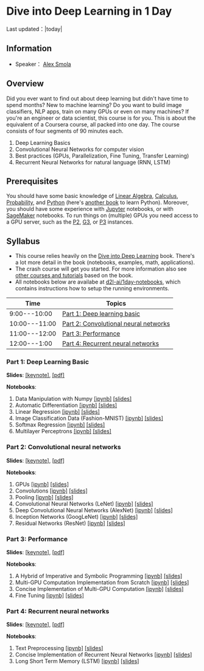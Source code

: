 # Dive into Deep Learning in 1 Day

Last updated：|today|

## Information

- Speaker： [Alex Smola](https://alex.smola.org/)

## Overview

Did you ever want to find out about deep learning but didn't have time
to spend months? New to machine learning? Do you want to build image
classifiers, NLP apps, train on many GPUs or even on many machines?
If you're an engineer or data scientist, this course is for you.
This is about the equivalent of a Coursera course, all packed into one
day. The course consists of four segments of 90 minutes each.

1. Deep Learning Basics
1. Convolutional Neural Networks for computer vision
1. Best practices (GPUs, Parallelization, Fine Tuning, Transfer Learning)
1. Recurrent Neural Networks for natural language (RNN, LSTM)

## Prerequisites

You should have some basic knowledge of
[Linear Algebra](http://numpy.d2l.ai/chapter_preliminaries/scalar-tensor.html),
[Calculus](http://numpy.d2l.ai/chapter_preliminaries/calculus.html),
[Probability](http://numpy.d2l.ai/chapter_preliminaries/probability.html), and
[Python](https://learnpythonthehardway.org/) (here's
[another book](https://www.diveinto.org/python3/table-of-contents.html) to learn
Python). Moreover, you should have some experience with
[Jupyter](https://jupyter.org/) notebooks, or with
[SageMaker](http://aws.amazon.com/sagemaker) notebooks. To run things
on (multiple) GPUs you need access to a GPU server, such as the
[P2](https://aws.amazon.com/ec2/instance-types/p2/),
[G3](https://aws.amazon.com/ec2/instance-types/g3/), or
[P3](https://aws.amazon.com/ec2/instance-types/p3/)
instances.


## Syllabus

- This course relies heavily on the
  [Dive into Deep Learning](http://numpy.d2l.ai) book. There's a lot more
  detail in the book (notebooks, examples, math, applications).
- The crash course will get you started. For more information also see [other
  courses and tutorials](http://courses.d2l.ai) based on the book.
- All notebooks below are availabe at [d2l-ai/1day-notebooks](https://github.com/d2l-ai/1day-notebooks), which contains instructions how to setup the running environments.


| Time | Topics |
| --- | --- |
| 9:00---10:00 | [Part 1: Deep learning basic](#part-1-deep-learning-basic) |
| 10:00---11:00 | [Part 2: Convolutional neural networks](#part-2-convolutional-neural-networks) |
| 11:00---12:00 | [Part 3: Performance](#part-3-performance) |
| 12:00---1:00 | [Part 4: Recurrent neural networks](#part-4-recurrent-neural-networks) |

### Part 1: Deep Learning Basic

**Slides**: [[keynote]](slides/Part-1.key), [[pdf]](slides/Part-1.pdf)

**Notebooks**:

1. Data Manipulation with Numpy [[ipynb]](https://github.com/mli/d2l-1day-notebooks/blob/master/notebooks-1/1-ndarray.ipynb)  [[slides]](https://nbviewer.jupyter.org/format/slides/github/mli/d2l-1day-notebooks/blob/master/notebooks-1/1-ndarray.ipynb#/)
1. Automatic Differentiation  [[ipynb]](https://github.com/mli/d2l-1day-notebooks/blob/master/notebooks-1/2-autograd.ipynb)  [[slides]](https://nbviewer.jupyter.org/format/slides/github/mli/d2l-1day-notebooks/blob/master/notebooks-1/2-autograd.ipynb#/)
1. Linear Regression  [[ipynb]](https://github.com/mli/d2l-1day-notebooks/blob/master/notebooks-1/4-linear-regression-gluon.ipynb)  [[slides]](https://nbviewer.jupyter.org/format/slides/github/mli/d2l-1day-notebooks/blob/master/notebooks-1/4-linear-regression-gluon.ipynb#/)
1. Image Classification Data (Fashion-MNIST)  [[ipynb]](https://github.com/mli/d2l-1day-notebooks/blob/master/notebooks-1/5-fashion-mnist.ipynb)  [[slides]](https://nbviewer.jupyter.org/format/slides/github/mli/d2l-1day-notebooks/blob/master/notebooks-1/5-fashion-mnist.ipynb#/)
1. Softmax Regression  [[ipynb]](https://github.com/mli/d2l-1day-notebooks/blob/master/notebooks-1/7-softmax-regression-gluon.ipynb)  [[slides]](https://nbviewer.jupyter.org/format/slides/github/mli/d2l-1day-notebooks/blob/master/notebooks-1/7-softmax-regression-gluon.ipynb#/)
1. Multilayer Perceptrons  [[ipynb]](https://github.com/mli/d2l-1day-notebooks/blob/master/notebooks-1/9-mlp-gluon.ipynb)  [[slides]](https://nbviewer.jupyter.org/format/slides/github/mli/d2l-1day-notebooks/blob/master/notebooks-1/9-mlp-gluon.ipynb#/)

### Part 2: Convolutional neural networks

**Slides**: [[keynote]](slides/Part-2.key), [[pdf]](slides/Part-2.pdf)

**Notebooks**:

1. GPUs                                          [[ipynb]](https://github.com/mli/d2l-1day-notebooks/blob/master/notebooks-2/1-use-gpu.ipynb)  [[slides]](https://nbviewer.jupyter.org/format/slides/github/mli/d2l-1day-notebooks/blob/master/notebooks-2/1-use-gpu.ipynb#/)
1. Convolutions                                  [[ipynb]](https://github.com/mli/d2l-1day-notebooks/blob/master/notebooks-2/2-conv-layer.ipynb)  [[slides]](https://nbviewer.jupyter.org/format/slides/github/mli/d2l-1day-notebooks/blob/master/notebooks-2/2-conv-layer.ipynb#/)
1. Pooling                                       [[ipynb]](https://github.com/mli/d2l-1day-notebooks/blob/master/notebooks-2/3-pooling.ipynb)  [[slides]](https://nbviewer.jupyter.org/format/slides/github/mli/d2l-1day-notebooks/blob/master/notebooks-2/3-pooling.ipynb#/)
1. Convolutional Neural Networks (LeNet)         [[ipynb]](https://github.com/mli/d2l-1day-notebooks/blob/master/notebooks-2/4-lenet.ipynb)  [[slides]](https://nbviewer.jupyter.org/format/slides/github/mli/d2l-1day-notebooks/blob/master/notebooks-2/4-lenet.ipynb#/)
1. Deep Convolutional Neural Networks (AlexNet)  [[ipynb]](https://github.com/mli/d2l-1day-notebooks/blob/master/notebooks-2/5-alexnet.ipynb)  [[slides]](https://nbviewer.jupyter.org/format/slides/github/mli/d2l-1day-notebooks/blob/master/notebooks-2/5-alexnet.ipynb#/)
1. Inception Networks (GoogLeNet)                [[ipynb]](https://github.com/mli/d2l-1day-notebooks/blob/master/notebooks-2/7-googlenet.ipynb)  [[slides]](https://nbviewer.jupyter.org/format/slides/github/mli/d2l-1day-notebooks/blob/master/notebooks-2/7-googlenet.ipynb#/)
1. Residual Networks (ResNet)                    [[ipynb]](https://github.com/mli/d2l-1day-notebooks/blob/master/notebooks-2/8-resnet.ipynb)  [[slides]](https://nbviewer.jupyter.org/format/slides/github/mli/d2l-1day-notebooks/blob/master/notebooks-2/8-resnet.ipynb#/)

### Part 3: Performance

**Slides**: [[keynote]](slides/Part-3.key), [[pdf]](slides/Part-3.pdf)

**Notebooks**:

1. A Hybrid of Imperative and Symbolic Programming    [[ipynb]](https://github.com/mli/d2l-1day-notebooks/blob/master/notebooks-3/1-hybridize.ipynb)  [[slides]](https://nbviewer.jupyter.org/format/slides/github/mli/d2l-1day-notebooks/blob/master/notebooks-3/1-hybridize.ipynb#/)
1. Multi-GPU Computation Implementation from Scratch  [[ipynb]](https://github.com/mli/d2l-1day-notebooks/blob/master/notebooks-3/2-multiple-gpus.ipynb)  [[slides]](https://nbviewer.jupyter.org/format/slides/github/mli/d2l-1day-notebooks/blob/master/notebooks-3/2-multiple-gpus.ipynb#/)
1. Concise Implementation of Multi-GPU Computation    [[ipynb]](https://github.com/mli/d2l-1day-notebooks/blob/master/notebooks-3/3-multiple-gpus-gluon.ipynb)  [[slides]](https://nbviewer.jupyter.org/format/slides/github/mli/d2l-1day-notebooks/blob/master/notebooks-3/3-multiple-gpus-gluon.ipynb#/)
1. Fine Tuning                                        [[ipynb]](https://github.com/mli/d2l-1day-notebooks/blob/master/notebooks-3/4-fine-tuning.ipynb)  [[slides]](https://nbviewer.jupyter.org/format/slides/github/mli/d2l-1day-notebooks/blob/master/notebooks-3/4-fine-tuning.ipynb#/)

### Part 4: Recurrent neural networks

**Slides**: [[keynote]](slides/Part-4.key), [[pdf]](slides/Part-4.pdf)

**Notebooks**:

1. Text Preprocessing                                        [[ipynb]](https://github.com/mli/d2l-1day-notebooks/blob/master/notebooks-4/1-text-preprocessing.ipynb)  [[slides]](https://nbviewer.jupyter.org/format/slides/github/mli/d2l-1day-notebooks/blob/master/notebooks-4/1-text-preprocessing.ipynb#/)
1. Concise Implementation of Recurrent Neural Networks       [[ipynb]](https://github.com/mli/d2l-1day-notebooks/blob/master/notebooks-4/3-rnn-gluon.ipynb)  [[slides]](https://nbviewer.jupyter.org/format/slides/github/mli/d2l-1day-notebooks/blob/master/notebooks-4/3-rnn-gluon.ipynb#/)
1. Long Short Term Memory (LSTM)                             [[ipynb]](https://github.com/mli/d2l-1day-notebooks/blob/master/notebooks-4/5-lstm.ipynb)  [[slides]](https://nbviewer.jupyter.org/format/slides/github/mli/d2l-1day-notebooks/blob/master/notebooks-4/5-lstm.ipynb#/)

